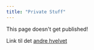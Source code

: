 ```yaml
---
title: "Private Stuff"
---
```


This page doesn't get published!

Link til det [andre hvelvet](obsidian://open-vault?vault=[Hjernen])
